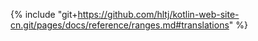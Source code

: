 {% include "git+https://github.com/hltj/kotlin-web-site-cn.git/pages/docs/reference/ranges.md#translations" %}
